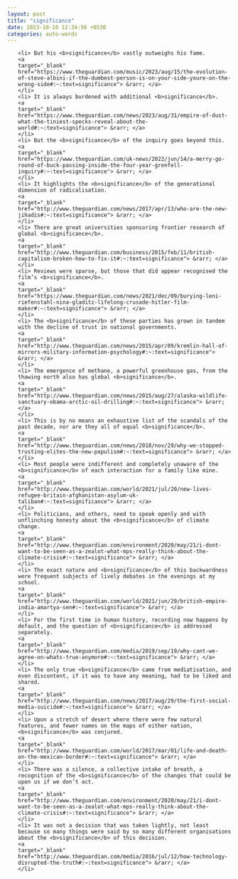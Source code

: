 ```yaml
---
layout: post
title: "significance"
date: 2023-10-10 12:34:56 +0530
categories: auto-words
---
```

<ol>

    <li> But his <b>significance</b> vastly outweighs his fame.
    <a 
    target="_blank" 
    href="https://www.theguardian.com/music/2023/aug/15/the-evolution-of-steve-albini-if-the-dumbest-person-is-on-your-side-youre-on-the-wrong-side#:~:text=significance"> &rarr; </a>
    </li>
    <li> It is always burdened with additional <b>significance</b>.
    <a 
    target="_blank" 
    href="https://www.theguardian.com/news/2023/aug/31/empire-of-dust-what-the-tiniest-specks-reveal-about-the-world#:~:text=significance"> &rarr; </a>
    </li>
    <li> But the <b>significance</b> of the inquiry goes beyond this.
    <a 
    target="_blank" 
    href="https://www.theguardian.com/uk-news/2022/jun/14/a-merry-go-round-of-buck-passing-inside-the-four-year-grenfell-inquiry#:~:text=significance"> &rarr; </a>
    </li>
    <li> It highlights the <b>significance</b> of the generational dimension of radicalisation.
    <a 
    target="_blank" 
    href="http://www.theguardian.com/news/2017/apr/13/who-are-the-new-jihadis#:~:text=significance"> &rarr; </a>
    </li>
    <li> There are great universities sponsoring frontier research of global <b>significance</b>.
    <a 
    target="_blank" 
    href="http://www.theguardian.com/business/2015/feb/11/british-capitalism-broken-how-to-fix-it#:~:text=significance"> &rarr; </a>
    </li>
    <li> Reviews were sparse, but those that did appear recognised the film’s <b>significance</b>.
    <a 
    target="_blank" 
    href="https://www.theguardian.com/news/2021/dec/09/burying-leni-riefenstahl-nina-gladitz-lifelong-crusade-hitler-film-maker#:~:text=significance"> &rarr; </a>
    </li>
    <li> The <b>significance</b> of these parties has grown in tandem with the decline of trust in national governments.
    <a 
    target="_blank" 
    href="http://www.theguardian.com/news/2015/apr/09/kremlin-hall-of-mirrors-military-information-psychology#:~:text=significance"> &rarr; </a>
    </li>
    <li> The emergence of methane, a powerful greenhouse gas, from the thawing north also has global <b>significance</b>.
    <a 
    target="_blank" 
    href="http://www.theguardian.com/news/2015/aug/27/alaska-wildlife-sanctuary-obama-arctic-oil-drilling#:~:text=significance"> &rarr; </a>
    </li>
    <li> This is by no means an exhaustive list of the scandals of the past decade, nor are they all of equal <b>significance</b>.
    <a 
    target="_blank" 
    href="http://www.theguardian.com/news/2018/nov/29/why-we-stopped-trusting-elites-the-new-populism#:~:text=significance"> &rarr; </a>
    </li>
    <li> Most people were indifferent and completely unaware of the <b>significance</b> of each interaction for a family like mine.
    <a 
    target="_blank" 
    href="http://www.theguardian.com/world/2021/jul/20/new-lives-refugee-britain-afghanistan-asylum-uk-taliban#:~:text=significance"> &rarr; </a>
    </li>
    <li> Politicians, and others, need to speak openly and with unflinching honesty about the <b>significance</b> of climate change.
    <a 
    target="_blank" 
    href="http://www.theguardian.com/environment/2020/may/21/i-dont-want-to-be-seen-as-a-zealot-what-mps-really-think-about-the-climate-crisis#:~:text=significance"> &rarr; </a>
    </li>
    <li> The exact nature and <b>significance</b> of this backwardness were frequent subjects of lively debates in the evenings at my school.
    <a 
    target="_blank" 
    href="http://www.theguardian.com/world/2021/jun/29/british-empire-india-amartya-sen#:~:text=significance"> &rarr; </a>
    </li>
    <li> For the first time in human history, recording now happens by default, and the question of <b>significance</b> is addressed separately.
    <a 
    target="_blank" 
    href="http://www.theguardian.com/media/2019/sep/19/why-cant-we-agree-on-whats-true-anymore#:~:text=significance"> &rarr; </a>
    </li>
    <li> The only true <b>significance</b> came from mediatisation, and even discontent, if it was to have any meaning, had to be liked and shared.
    <a 
    target="_blank" 
    href="http://www.theguardian.com/news/2017/aug/29/the-first-social-media-suicide#:~:text=significance"> &rarr; </a>
    </li>
    <li> Upon a stretch of desert where there were few natural features, and fewer names on the maps of either nation, <b>significance</b> was conjured.
    <a 
    target="_blank" 
    href="http://www.theguardian.com/world/2017/mar/01/life-and-death-on-the-mexican-border#:~:text=significance"> &rarr; </a>
    </li>
    <li> There was a silence, a collective intake of breath, a recognition of the <b>significance</b> of the changes that could be upon us if we don’t act.
    <a 
    target="_blank" 
    href="http://www.theguardian.com/environment/2020/may/21/i-dont-want-to-be-seen-as-a-zealot-what-mps-really-think-about-the-climate-crisis#:~:text=significance"> &rarr; </a>
    </li>
    <li> It was not a decision that was taken lightly, not least because so many things were said by so many different organisations about the <b>significance</b> of this decision.
    <a 
    target="_blank" 
    href="http://www.theguardian.com/media/2016/jul/12/how-technology-disrupted-the-truth#:~:text=significance"> &rarr; </a>
    </li>